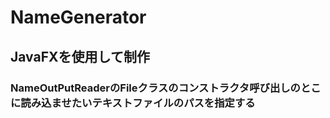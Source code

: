 # NameGenerator
## JavaFXを使用して制作
### NameOutPutReaderのFileクラスのコンストラクタ呼び出しのとこに読み込ませたいテキストファイルのパスを指定する
